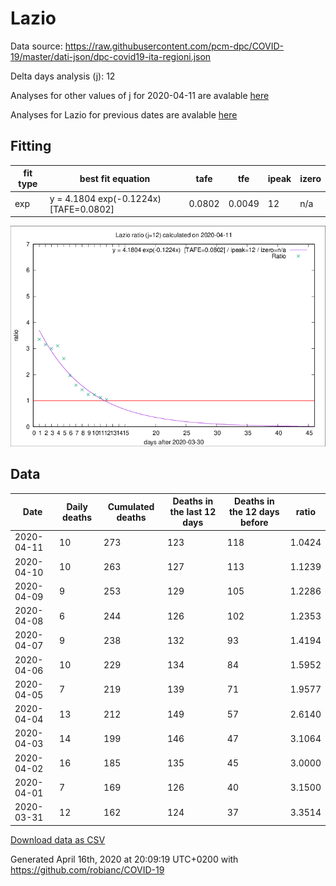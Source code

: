 # Lazio

Data source: https://raw.githubusercontent.com/pcm-dpc/COVID-19/master/dati-json/dpc-covid19-ita-regioni.json

Delta days analysis (j): 12

Analyses for other values of j for 2020-04-11 are avalable [here](../2020-04-11/README.md)

Analyses for Lazio for previous dates are avalable [here](../README.md)

## Fitting 
|fit type|best fit equation|tafe|tfe|ipeak|izero|
|-------|-----|--------|------|---|---|
|exp|y = 4.1804 exp(-0.1224x)  [TAFE=0.0802]|0.0802|0.0049|12|n/a|

![Plot](COVID-19_lazio_j12_2020-04-11.png)

## Data
|Date|Daily deaths|Cumulated deaths|Deaths in the last 12 days|Deaths in the 12 days before|ratio|
|----|----------|-----------|-------|--------------------|-----|
|2020-04-11|10|273|123|118|1.0424|
|2020-04-10|10|263|127|113|1.1239|
|2020-04-09|9|253|129|105|1.2286|
|2020-04-08|6|244|126|102|1.2353|
|2020-04-07|9|238|132|93|1.4194|
|2020-04-06|10|229|134|84|1.5952|
|2020-04-05|7|219|139|71|1.9577|
|2020-04-04|13|212|149|57|2.6140|
|2020-04-03|14|199|146|47|3.1064|
|2020-04-02|16|185|135|45|3.0000|
|2020-04-01|7|169|126|40|3.1500|
|2020-03-31|12|162|124|37|3.3514|

[Download data as CSV](COVID-19_lazio_j12_2020-04-11.csv)

Generated April 16th, 2020 at 20:09:19 UTC+0200 with https://github.com/robianc/COVID-19
